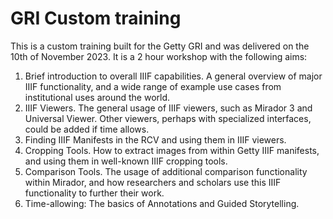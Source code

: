 # GRI Custom training

This is a custom training built for the Getty GRI and was delivered on the 10th of November 2023. It is a 2 hour workshop with the following aims:

1. Brief introduction to overall IIIF capabilities. A general overview of major IIIF functionality, and a wide range of example use cases from institutional uses around the world.
2. IIIF Viewers. The general usage of IIIF viewers, such as Mirador 3 and Universal Viewer. Other viewers, perhaps with specialized interfaces, could be added if time allows.
3. Finding IIIF Manifests in the RCV and using them in IIIF viewers.
4. Cropping Tools. How to extract images from within Getty IIIF manifests, and using them in well-known IIIF cropping tools. 
5. Comparison Tools. The usage of additional comparison functionality within Mirador, and how researchers and scholars use this IIIF functionality to further their work. 
6. Time-allowing: The basics of Annotations and Guided Storytelling.